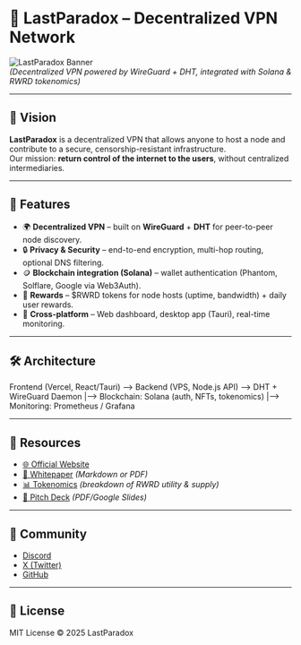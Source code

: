 # 🌌 LastParadox – Decentralized VPN Network

![LastParadox Banner](https://lastparadox.xyz/banner.png)  
*(Decentralized VPN powered by WireGuard + DHT, integrated with Solana & RWRD tokenomics)*

---

## 🚀 Vision

**LastParadox** is a decentralized VPN that allows anyone to host a node and contribute to a secure, censorship-resistant infrastructure.  
Our mission: **return control of the internet to the users**, without centralized intermediaries.

---

## 🔑 Features

- 🌍 **Decentralized VPN** – built on **WireGuard** + **DHT** for peer-to-peer node discovery.  
- 🔒 **Privacy & Security** – end-to-end encryption, multi-hop routing, optional DNS filtering.  
- 🪙 **Blockchain integration (Solana)** – wallet authentication (Phantom, Solflare, Google via Web3Auth).  
- 🎁 **Rewards** – $RWRD tokens for node hosts (uptime, bandwidth) + daily user rewards.  
- 📡 **Cross-platform** – Web dashboard, desktop app (Tauri), real-time monitoring.  

---

## 🛠️ Architecture
Frontend (Vercel, React/Tauri) --> Backend (VPS, Node.js API) --> DHT + WireGuard Daemon
|--> Blockchain: Solana (auth, NFTs, tokenomics)
|--> Monitoring: Prometheus / Grafana


---

## 📄 Resources

- [🌐 Official Website](https://lastparadox.xyz)  
- [📖 Whitepaper](https://github.com/Lastexitfromnowhere/whitepaper) *(Markdown or PDF)*  
- [📊 Tokenomics](https://github.com/Lastexitfromnowhere/tokenomics) *(breakdown of RWRD utility & supply)*  
- [🎨 Pitch Deck](https://github.com/Lastexitfromnowhere/pitchdeck) *(PDF/Google Slides)*  

---

## 🤝 Community

- [Discord](https://discord.gg/w4xvwUQg)  
- [X (Twitter)](https://x.com/LastParadox__)  
- [GitHub](https://github.com/Lastexitfromnowhere)

---

## 📜 License

MIT License © 2025 LastParadox
